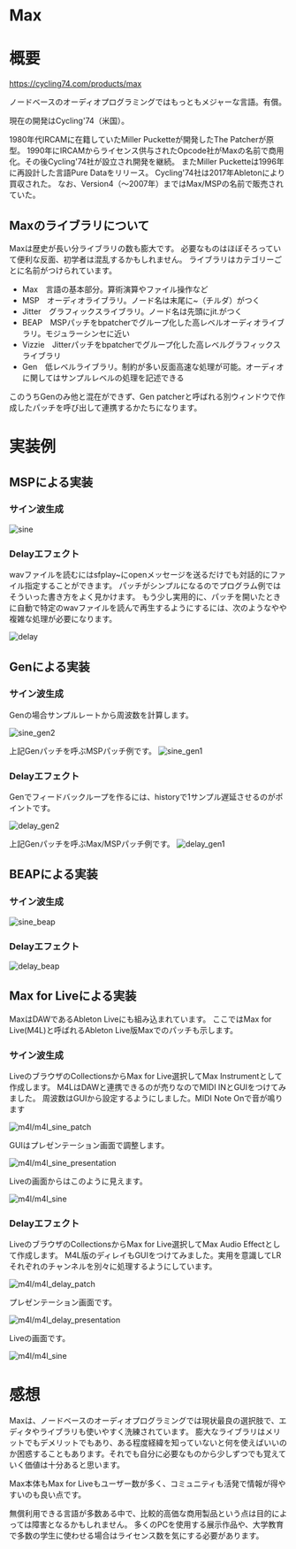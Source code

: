 Max
===

# 概要

https://cycling74.com/products/max

ノードベースのオーディオプログラミングではもっともメジャーな言語。有償。

現在の開発はCycling'74（米国）。

1980年代IRCAMに在籍していたMiller Pucketteが開発したThe Patcherが原型。
1990年にIRCAMからライセンス供与されたOpcode社がMaxの名前で商用化。その後Cycling'74社が設立され開発を継続。
またMiller Pucketteは1996年に再設計した言語Pure Dataをリリース。
Cycling'74社は2017年Abletonにより買収された。
なお、Version4（～2007年）まではMax/MSPの名前で販売されていた。

## Maxのライブラリについて

Maxは歴史が長い分ライブラリの数も膨大です。
必要なものはほぼそろっていて便利な反面、初学者は混乱するかもしれません。
ライブラリはカテゴリーごとに名前がつけられています。

* Max　言語の基本部分。算術演算やファイル操作など
* MSP　オーディオライブラリ。ノード名は末尾に\~（チルダ）がつく
* Jitter　グラフィックスライブラリ。ノード名は先頭にjit.がつく
* BEAP　MSPパッチをbpatcherでグループ化した高レベルオーディオライブラリ。モジュラーシンセに近い
* Vizzie　Jitterパッチをbpatcherでグループ化した高レベルグラフィックスライブラリ
* Gen　低レベルライブラリ。制約が多い反面高速な処理が可能。オーディオに関してはサンプルレベルの処理を記述できる

このうちGenのみ他と混在ができず、Gen patcherと呼ばれる別ウィンドウで作成したパッチを呼び出して連携するかたちになります。

# 実装例

## MSPによる実装

### サイン波生成

![sine](sine.png)

### Delayエフェクト

wavファイルを読むにはsfplay\~にopenメッセージを送るだけでも対話的にファイル指定することができます。
パッチがシンプルになるのでプログラム例ではそういった書き方をよく見かけます。
もう少し実用的に、パッチを開いたときに自動で特定のwavファイルを読んで再生するようにするには、次のようなやや複雑な処理が必要になります。

![delay](delay.png)


## Genによる実装

### サイン波生成

Genの場合サンプルレートから周波数を計算します。

![sine_gen2](sine_gen2.png)

上記Genパッチを呼ぶMSPパッチ例です。
![sine_gen1](sine_gen1.png)

### Delayエフェクト

Genでフィードバックループを作るには、historyで1サンプル遅延させるのがポイントです。

![delay_gen2](delay_gen2.png)

上記Genパッチを呼ぶMax/MSPパッチ例です。
![delay_gen1](delay_gen1.png)


## BEAPによる実装

### サイン波生成

![sine_beap](sine_beap.png)

### Delayエフェクト

![delay_beap](delay_beap.png)


## Max for Liveによる実装

MaxはDAWであるAbleton Liveにも組み込まれています。
ここではMax for Live(M4L)と呼ばれるAbleton Live版Maxでのパッチも示します。

### サイン波生成

LiveのブラウザのCollectionsからMax for Live選択してMax Instrumentとして作成します。
M4LはDAWと連携できるのが売りなのでMIDI INとGUIをつけてみました。
周波数はGUIから設定するようにしました。MIDI Note Onで音が鳴ります

![m4l/m4l_sine_patch](m4l/m4l_sine_patch.png)

GUIはプレゼンテーション画面で調整します。

![m4l/m4l_sine_presentation](m4l/m4l_sine_presentation.png)

Liveの画面からはこのように見えます。

![m4l/m4l_sine](m4l/m4l_sine.png)

### Delayエフェクト

LiveのブラウザのCollectionsからMax for Live選択してMax Audio Effectとして作成します。
M4L版のディレイもGUIをつけてみました。実用を意識してLRそれぞれのチャンネルを別々に処理するようにしています。

![m4l/m4l_delay_patch](m4l/m4l_delay_patch.png)

プレゼンテーション画面です。

![m4l/m4l_delay_presentation](m4l/m4l_delay_presentation.png)

Liveの画面です。

![m4l/m4l_sine](m4l/m4l_delay.png)


# 感想

Maxは、ノードベースのオーディオプログラミングでは現状最良の選択肢で、エディタやライブラリも使いやすく洗練されています。
膨大なライブラリはメリットでもデメリットでもあり、ある程度経緯を知っていないと何を使えばいいのか困惑することもあります。それでも自分に必要なものから少しずつでも覚えていく価値は十分あると思います。

Max本体もMax for Liveもユーザー数が多く、コミュニティも活発で情報が得やすいのも良い点です。

無償利用できる言語が多数ある中で、比較的高価な商用製品という点は目的によっては障害となるかもしれません。
多くのPCを使用する展示作品や、大学教育で多数の学生に使わせる場合はライセンス数を気にする必要があります。


